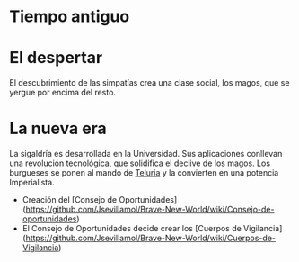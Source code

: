 Tiempo antiguo
=============

El despertar
============
El descubrimiento de las simpatías crea una clase social, los magos, que se yergue por encima del resto.

La nueva era
============
La sigaldría es desarrollada en la Universidad. Sus aplicaciones conllevan una revolución tecnológica, que solidifica el declive de los magos. Los burgueses se ponen al mando de [Teluria](https://github.com/Jsevillamol/Brave-New-World/wiki/Teluria) y la convierten en una potencia Imperialista.
* Creación del [Consejo de Oportunidades] (https://github.com/Jsevillamol/Brave-New-World/wiki/Consejo-de-oportunidades)
* El Consejo de Oportunidades decide crear los [Cuerpos de Vigilancia] (https://github.com/Jsevillamol/Brave-New-World/wiki/Cuerpos-de-Vigilancia)
